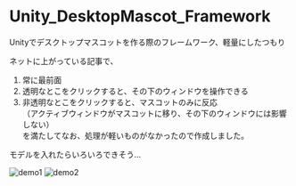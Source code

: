 # Unity_DesktopMascot_Framework
Unityでデスクトップマスコットを作る際のフレームワーク、軽量にしたつもり

ネットに上がっている記事で、  
1. 常に最前面
2. 透明なとこをクリックすると、その下のウィンドウを操作できる
3. 非透明なとこをクリックすると、マスコットのみに反応  
（アクティブウィンドウがマスコットに移り、その下のウィンドウには影響しない）  
を満たしてなお、処理が軽いものがなかったので作成しました。

モデルを入れたらいろいろできそう...

![demo1](https://user-images.githubusercontent.com/39123031/76643750-09616180-6599-11ea-954c-9522f95a3fee.gif)
![demo2](https://user-images.githubusercontent.com/39123031/76643754-0c5c5200-6599-11ea-974f-70bfdee411cf.gif)
